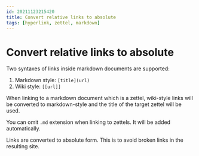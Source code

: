 ```yaml
---
id: 20211123215420
title: Convert relative links to absolute
tags: [hyperlink, zettel, markdown]
---
```


# Convert relative links to absolute

Two syntaxes of links inside markdown documents are supported:

1. Markdown style: `[title](url)`
2. Wiki style: `[[url]]`

When linking to a markdown document which is a zettel, wiki-style links will be converted to markdown-style and the title of the target zettel will be used.

You can omit `.md` extension when linking to zettels. It will be added automatically.

Links are converted to absolute form. This is to avoid broken links in the resulting site.
